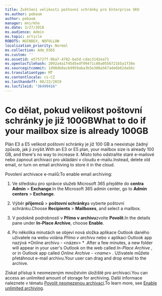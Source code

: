 ```yaml
---
title: Zvětšení velikosti poštovní schránky pro Enterprise SKU
ms.author: pebaum
author: pebaum
manager: mnirkhe
ms.date: 3/27/2018
ms.audience: Admin
ms.topic: article
ROBOTS: NOINDEX, NOFOLLOW
localization_priority: Normal
ms.collection: Adm_O365
ms.custom: ''
ms.assetid: e57572ff-0ba7-4782-ba5d-cdac3142ea71
ms.openlocfilehash: 2092a4a1f45d5edf99471c88a0556721b5a1f38e
ms.sourcegitcommit: 1d98db8acb9959aba3b5e308a567ade6b62da56c
ms.translationtype: MT
ms.contentlocale: cs-CZ
ms.lasthandoff: 08/22/2019
ms.locfileid: "36499416"
---
```

# <a name="what-to-do-if-your-mailbox-size-is-already-100gb"></a><span data-ttu-id="07000-102">Co dělat, pokud velikost poštovní schránky je již 100GB</span><span class="sxs-lookup"><span data-stu-id="07000-102">What to do if your mailbox size is already 100GB</span></span>

<span data-ttu-id="07000-103">Plán E3 a E5 velikost poštovní schránky je již 100 GB a neexistuje žádný způsob, jak ji zvýšit.</span><span class="sxs-lookup"><span data-stu-id="07000-103">With an E3 or E5 plan, your mailbox size is already 100 GB, and there's no way to increase it.</span></span> <span data-ttu-id="07000-104">Místo toho odstraňte staré e-mailové nebo zapnout archivaci pro ukládání v cloudu e-mailu.</span><span class="sxs-lookup"><span data-stu-id="07000-104">Instead, delete old email, or turn on email archiving to store it in the cloud.</span></span> 
  
<span data-ttu-id="07000-105">Povolení archivace e-mailů:</span><span class="sxs-lookup"><span data-stu-id="07000-105">To enable email archiving:</span></span>
  
1. <span data-ttu-id="07000-106">Ve středisku pro správce služeb Microsoft 365 přejděte do **centra Admin** \> **Exchange**.</span><span class="sxs-lookup"><span data-stu-id="07000-106">In the Microsoft 365 admin center, go to **Admin centers** \> **Exchange**.</span></span> 
    
2. <span data-ttu-id="07000-107">Výběr **příjemců** \> **poštovní schránky**a vyberte poštovní schránku.</span><span class="sxs-lookup"><span data-stu-id="07000-107">Choose **Recipients** \> **Mailboxes**, and select a mailbox.</span></span> 
    
3. <span data-ttu-id="07000-108">V podokně podrobností v **Přímo v archivu**zvolte **Povolit**.</span><span class="sxs-lookup"><span data-stu-id="07000-108">In the details pane under **In-Place Archive**, choose **Enable**.</span></span> 
    
4. <span data-ttu-id="07000-109">Po několika minutách se objeví nová složka aplikace Outlook daného uživatele na webu volána *Přímo v archivu* nebo v aplikaci Outlook app nazývá \*Online archivu - \<název\> \* .</span><span class="sxs-lookup"><span data-stu-id="07000-109">After a few minutes, a new folder will appear in your user's Outlook on the web called  *In-Place Archive*  , or in Outlook app called  *Online Archive - \<name\>*  .</span></span> <span data-ttu-id="07000-110">Uživatele můžete přetáhnout e-mail archivu.</span><span class="sxs-lookup"><span data-stu-id="07000-110">Your user can drag and drop email to the archive.</span></span> 
    
<span data-ttu-id="07000-111">Získat přístup k neomezeným množstvím úložiště pro archivaci.</span><span class="sxs-lookup"><span data-stu-id="07000-111">You can access an unlimited amount of storage for archiving.</span></span> <span data-ttu-id="07000-112">Další informace naleznete v tématu [Povolit neomezenou archivaci](https://support.office.com/article/enable-unlimited-archiving-in-office-365-admin-help-e2a789f2-9962-4960-9fd4-a00aa063559e).</span><span class="sxs-lookup"><span data-stu-id="07000-112">To learn more, see [Enable unlimited archiving](https://support.office.com/article/enable-unlimited-archiving-in-office-365-admin-help-e2a789f2-9962-4960-9fd4-a00aa063559e).</span></span>
  

